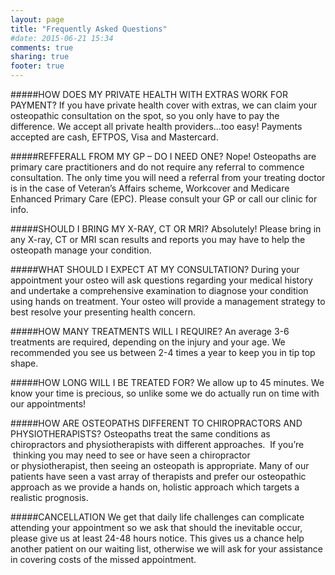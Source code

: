 ```yaml
---
layout: page
title: "Frequently Asked Questions"
#date: 2015-06-21 15:34
comments: true
sharing: true
footer: true
---
```

#####HOW DOES MY PRIVATE HEALTH WITH EXTRAS WORK FOR PAYMENT?
If you have private health cover with extras, we can claim your osteopathic consultation on the spot, so you only have to pay the difference. We accept all private health providers…too easy!
Payments accepted are cash, EFTPOS, Visa and Mastercard.

#####REFFERALL FROM MY GP – DO I NEED ONE?
Nope! Osteopaths are primary care practitioners and do not require any referral to commence consultation.
The only time you will need a referral from your treating doctor is in the case of Veteran&#8217;s Affairs scheme, Workcover and Medicare Enhanced Primary Care (EPC). Please consult your GP or call our clinic for info.

#####SHOULD I BRING MY X-RAY, CT OR MRI?
Absolutely! Please bring in any X-ray, CT or MRI scan results and reports you may have to help the osteopath manage your condition.

#####WHAT SHOULD I EXPECT AT MY CONSULTATION?
During your appointment your osteo will ask questions regarding your medical history and undertake a comprehensive examination to diagnose your condition using hands on treatment. Your osteo will provide a management strategy to best resolve your presenting health concern.

#####HOW MANY TREATMENTS WILL I REQUIRE?
An average 3-6 treatments are required, depending on the injury and your age. We recommended you see us between 2-4 times a year to keep you in tip top shape.

#####HOW LONG WILL I BE TREATED FOR?
We allow up to 45 minutes. We know your time is precious, so unlike some we do actually run on time with our appointments!

#####HOW ARE OSTEOPATHS DIFFERENT TO CHIROPRACTORS AND PHYSIOTHERAPISTS?
Osteopaths treat the same conditions as chiropractors and physiotherapists with different approaches.  If you’re  thinking you may need to see or have seen a chiropractor or physiotherapist, then seeing an osteopath is appropriate. Many of our patients have seen a vast array of therapists and prefer our osteopathic approach as we provide a hands on, holistic approach which targets a realistic prognosis.

#####CANCELLATION
We get that daily life challenges can complicate attending your appointment so we ask that should the inevitable occur, please give us at least 24-48 hours notice. This gives us a chance help another patient on our waiting list, otherwise we will ask for your assistance in covering costs of the missed appointment.

